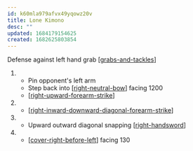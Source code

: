 ```yaml
---
id: k60mla979afvx49yqowz20v
title: Lone Kimono
desc: ""
updated: 1684179154625
created: 1682625803854
---
```


Defense against left hand grab
[[grabs-and-tackles]]

1. - Pin opponent's left arm
   - Step back into [[right-neutral-bow]] facing 1200
   - [[right-upward-forearm-strike]]
2. - [[right-inward-downward-diagonal-forearm-strike]]
3. - Upward outward diagonal snapping [[right-handsword]]
4. - [[cover-right-before-left]] facing 130

[//begin]: # "Autogenerated link references for markdown compatibility"
[grabs-and-tackles]: ../web-of-knowledge/grabs-and-tackles "Grabs and Tackles 🤝"
[right-neutral-bow]: ../single-techniques/right-neutral-bow "Right Neutral Bow"
[right-upward-forearm-strike]: ../single-techniques/right-upward-forearm-strike "Right Upward Forearm Strike"
[right-inward-downward-diagonal-forearm-strike]: ../single-techniques/right-inward-downward-diagonal-forearm-strike "Right Inward Downward Diagonal Forearm Strike"
[right-handsword]: ../single-techniques/right-handsword "Right Handsword ➡️🤚"
[cover-right-before-left]: ../single-techniques/cover-right-before-left "Cover Right before Left"
[//end]: # "Autogenerated link references"

